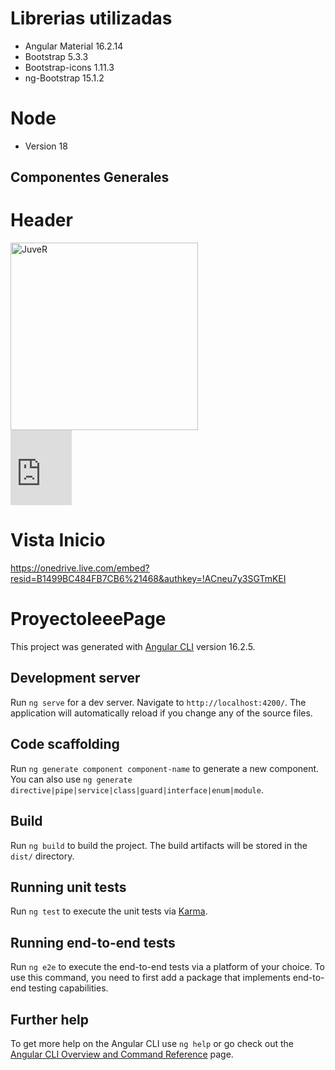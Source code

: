 # Librerias utilizadas
- Angular Material 16.2.14
- Bootstrap 5.3.3
- Bootstrap-icons 1.11.3
- ng-Bootstrap 15.1.2

# Node
- Version 18
## Componentes Generales
# Header
<img src="https://onedrive.live.com/embed?resid=B1499BC484FB7CB6%21468&authkey=!ACneu7y3SGTmKEI" alt="JuveR" width="300px">
<div>
  <iframe src="https://onedrive.live.com/embed?resid=B1499BC484FB7CB6%21468&authkey=!ACneu7y3SGTmKEI" width="98" height="120" frameborder="0" scrolling="no"></iframe>
</div>

# Vista Inicio
https://onedrive.live.com/embed?resid=B1499BC484FB7CB6%21468&authkey=!ACneu7y3SGTmKEI

# ProyectoIeeePage

This project was generated with [Angular CLI](https://github.com/angular/angular-cli) version 16.2.5.

## Development server

Run `ng serve` for a dev server. Navigate to `http://localhost:4200/`. The application will automatically reload if you change any of the source files.

## Code scaffolding

Run `ng generate component component-name` to generate a new component. You can also use `ng generate directive|pipe|service|class|guard|interface|enum|module`.

## Build

Run `ng build` to build the project. The build artifacts will be stored in the `dist/` directory.

## Running unit tests

Run `ng test` to execute the unit tests via [Karma](https://karma-runner.github.io).

## Running end-to-end tests

Run `ng e2e` to execute the end-to-end tests via a platform of your choice. To use this command, you need to first add a package that implements end-to-end testing capabilities.

## Further help

To get more help on the Angular CLI use `ng help` or go check out the [Angular CLI Overview and Command Reference](https://angular.io/cli) page.
